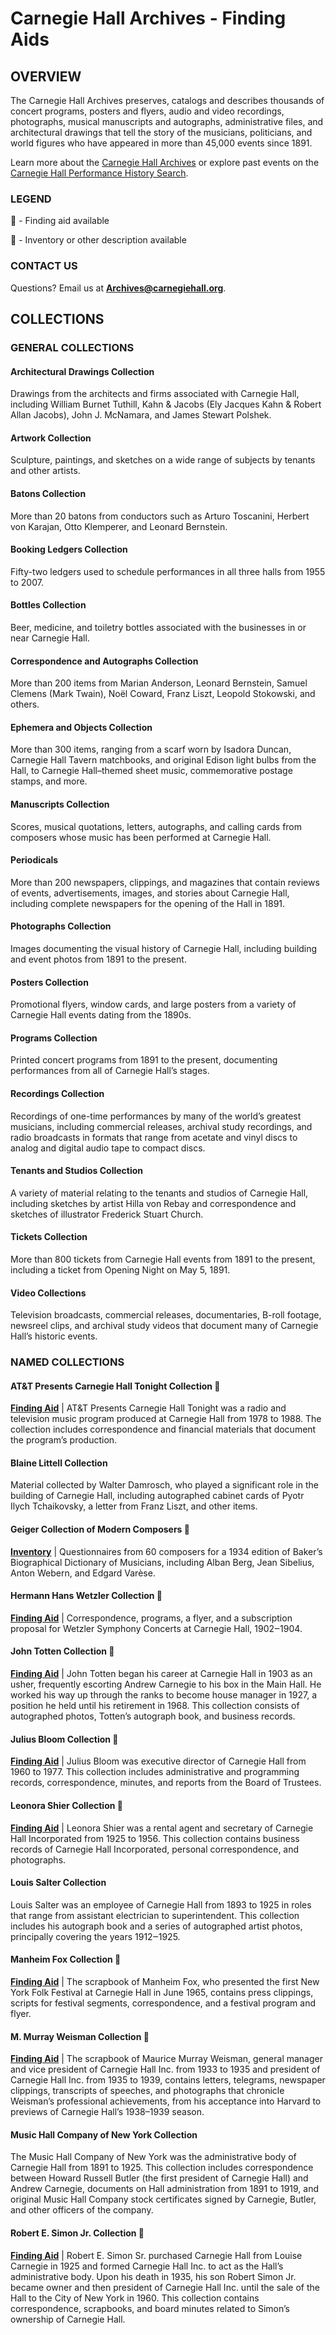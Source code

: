 # Carnegie Hall Archives - Finding Aids

## OVERVIEW 

The Carnegie Hall Archives preserves, catalogs and describes thousands of concert programs, posters and flyers, audio and video recordings, photographs, musical manuscripts and autographs, administrative files, and architectural drawings that tell the story of the musicians, politicians, and world figures who have appeared in more than 45,000 events since 1891.

Learn more about the [Carnegie Hall Archives](https://www.carnegiehall.org/About/History) or explore past events on the [Carnegie Hall Performance History Search](https://launch.carnegiehall.org/PerformanceHistorySearch/).

### LEGEND
📄 - Finding aid available

📝 - Inventory or other description available

### CONTACT US
Questions? Email us at **Archives@carnegiehall.org**.

## COLLECTIONS

### GENERAL COLLECTIONS 
#### Architectural Drawings Collection
Drawings from the architects and firms associated with Carnegie Hall, including William Burnet Tuthill, Kahn & Jacobs (Ely Jacques Kahn & Robert Allan Jacobs), John J. McNamara, and James Stewart Polshek.

#### Artwork Collection
Sculpture, paintings, and sketches on a wide range of subjects by tenants and other artists.

#### Batons Collection
More than 20 batons from conductors such as Arturo Toscanini, Herbert von Karajan, Otto Klemperer, and Leonard Bernstein.

#### Booking Ledgers Collection
Fifty-two ledgers used to schedule performances in all three halls from 1955 to 2007.

#### Bottles Collection
Beer, medicine, and toiletry bottles associated with the businesses in or near Carnegie Hall.

#### Correspondence and Autographs Collection
More than 200 items from Marian Anderson, Leonard Bernstein, Samuel Clemens (Mark Twain), Noël Coward, Franz Liszt, Leopold Stokowski, and others.

#### Ephemera and Objects Collection
More than 300 items, ranging from a scarf worn by Isadora Duncan, Carnegie Hall Tavern matchbooks, and original Edison light bulbs from the Hall, to Carnegie Hall–themed sheet music, commemorative postage stamps, and more.

#### Manuscripts Collection
Scores, musical quotations, letters, autographs, and calling cards from composers whose music has been performed at Carnegie Hall.

#### Periodicals
More than 200 newspapers, clippings, and magazines that contain reviews of events, advertisements, images, and stories about Carnegie Hall, including complete newspapers for the opening of the Hall in 1891.

#### Photographs Collection
Images documenting the visual history of Carnegie Hall, including building and event photos from 1891 to the present.

#### Posters Collection
Promotional flyers, window cards, and large posters from a variety of Carnegie Hall events dating from the 1890s.

#### Programs Collection
Printed concert programs from 1891 to the present, documenting performances from all of Carnegie Hall’s stages.

#### Recordings Collection
Recordings of one-time performances by many of the world’s greatest musicians, including commercial releases, archival study recordings, and radio broadcasts in formats that range from acetate and vinyl discs to analog and digital audio tape to compact discs.

#### Tenants and Studios Collection
A variety of material relating to the tenants and studios of Carnegie Hall, including sketches by artist Hilla von Rebay and correspondence and sketches of illustrator Frederick Stuart Church.

#### Tickets Collection
More than 800 tickets from Carnegie Hall events from 1891 to the present, including a ticket from Opening Night on May 5, 1891.

#### Video Collections
Television broadcasts, commercial releases, documentaries, B-roll footage, newsreel clips, and archival study videos that document many of Carnegie Hall’s historic events.

### NAMED COLLECTIONS
#### AT&T Presents Carnegie Hall Tonight Collection 📄
**[Finding Aid](/namedcolls-fa/attPresents.html)** | AT&T Presents Carnegie Hall Tonight was a radio and television music program produced at Carnegie Hall from 1978 to 1988. The collection includes correspondence and financial materials that document the program’s production.

#### Blaine Littell Collection
Material collected by Walter Damrosch, who played a significant role in the building of Carnegie Hall, including autographed cabinet cards of Pyotr Ilych Tchaikovsky, a letter from Franz Liszt, and other items.

#### Geiger Collection of Modern Composers 📝
**[Inventory](/namedcolls-fa/geiger.md)** | Questionnaires from 60 composers for a 1934 edition of Baker’s Biographical Dictionary of Musicians, including Alban Berg, Jean Sibelius, Anton Webern, and Edgard Varèse.

#### Hermann Hans Wetzler Collection 📄
**[Finding Aid](/namedcolls-fa/wetzler.html)** | Correspondence, programs, a flyer, and a subscription proposal for Wetzler Symphony Concerts at Carnegie Hall, 1902‒1904.

#### John Totten Collection 📄
**[Finding Aid](/namedcolls-fa/johnTotten.html)** | John Totten began his career at Carnegie Hall in 1903 as an usher, frequently escorting Andrew Carnegie to his box in the Main Hall. He worked his way up through the ranks to become house manager in 1927, a position he held until his retirement in 1968. This collection consists of autographed photos, Totten’s autograph book, and business records.

#### Julius Bloom Collection 📄
**[Finding Aid](/namedcolls-fa/juliusBloom.html)** | Julius Bloom was executive director of Carnegie Hall from 1960 to 1977. This collection includes administrative and programming records, correspondence, minutes, and reports from the Board of Trustees.

#### Leonora Shier Collection 📄
**[Finding Aid](/namedcolls-fa/leonoraShier.html)** | Leonora Shier was a rental agent and secretary of Carnegie Hall Incorporated from 1925 to 1956. This collection contains business records of Carnegie Hall Incorporated, personal correspondence, and photographs.

#### Louis Salter Collection
Louis Salter was an employee of Carnegie Hall from 1893 to 1925 in roles that range from assistant electrician to superintendent. This collection includes his autograph book and a series of autographed artist photos, principally covering the years 1912‒1925.

#### Manheim Fox Collection 📄
**[Finding Aid](/namedcolls-fa/manheimFox.html)** | The scrapbook of Manheim Fox, who presented the first New York Folk Festival at Carnegie Hall in June 1965, contains press clippings, scripts for festival segments, correspondence, and a festival program and flyer.

#### M. Murray Weisman Collection 📄
**[Finding Aid](/namedcolls-fa/murrayWeisman.html)** | The scrapbook of Maurice Murray Weisman, general manager and vice president of Carnegie Hall Inc. from 1933 to 1935 and president of Carnegie Hall Inc. from 1935 to 1939, contains letters, telegrams, newspaper clippings, transcripts of speeches, and photographs that chronicle Weisman’s professional achievements, from his acceptance into Harvard to previews of Carnegie Hall’s 1938–1939 season.

#### Music Hall Company of New York Collection
The Music Hall Company of New York was the administrative body of Carnegie Hall from 1891 to 1925. This collection includes correspondence between Howard Russell Butler (the first president of Carnegie Hall) and Andrew Carnegie, documents on Hall administration from 1891 to 1919, and original Music Hall Company stock certificates signed by Carnegie, Butler, and other officers of the company.

#### Robert E. Simon Jr. Collection 📄
**[Finding Aid](/namedcolls-fa/robertSimon.html)** | Robert E. Simon Sr. purchased Carnegie Hall from Louise Carnegie in 1925 and formed Carnegie Hall Inc. to act as the Hall’s administrative body. Upon his death in 1935, his son Robert Simon Jr. became owner and then president of Carnegie Hall Inc. until the sale of the Hall to the City of New York in 1960. This collection contains correspondence, scrapbooks, and board minutes related to Simon’s ownership of Carnegie Hall.
